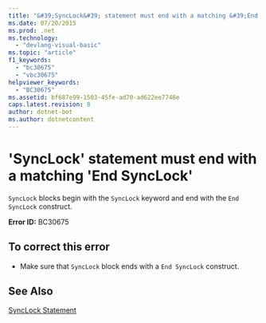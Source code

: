```yaml
---
title: "&#39;SyncLock&#39; statement must end with a matching &#39;End SyncLock&#39;"
ms.date: 07/20/2015
ms.prod: .net
ms.technology: 
  - "devlang-visual-basic"
ms.topic: "article"
f1_keywords: 
  - "bc30675"
  - "vbc30675"
helpviewer_keywords: 
  - "BC30675"
ms.assetid: bf687e99-1503-45fe-ad70-ad622ee7746e
caps.latest.revision: 8
author: dotnet-bot
ms.author: dotnetcontent
---
```

# &#39;SyncLock&#39; statement must end with a matching &#39;End SyncLock&#39;
`SyncLock` blocks begin with the `SyncLock` keyword and end with the `End SyncLock` construct.  
  
 **Error ID:** BC30675  
  
## To correct this error  
  
-   Make sure that `SyncLock` block ends with a `End SyncLock` construct.  
  
## See Also  
 [SyncLock Statement](../../visual-basic/language-reference/statements/synclock-statement.md)
